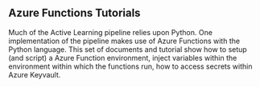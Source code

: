## Azure Functions Tutorials

Much of the Active Learning pipeline relies upon Python.  One implementation of the 
pipeline makes use of Azure Functions with the Python language.  This set of documents
and tutorial show how to setup (and script) a Azure Function environment, inject 
variables within the environment within which the functions run, how to access 
secrets within Azure Keyvault.
